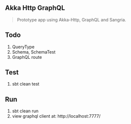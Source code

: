 Akka Http GraphQL
-----------------
>Prototype app using Akka-Http, GraphQL and Sangria.

Todo
----
1. QueryType
2. Schema, SchemaTest
3. GraphQL route

Test
----
1. sbt clean test

Run
---
1. sbt clean run
2. view graphql client at: http://localhost:7777/